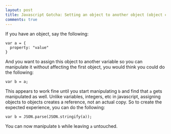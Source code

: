 ```yaml
---
layout: post
title: Javascript Gotcha: Setting an object to another object (object cloning)
comments: true
---
```


If you have an object, say the following:
```
var a = {
  property: "value"
}
```

And you want to assign this object to another variable so you can manipulate it without affecting the first object, you would think you could do the following:
```
var b = a;
```

This appears to work fine until you start manipulating `b` and find that `a` gets manipulated as well. Unlike variables, integers, etc in javascript, assigning objects to objects creates a reference, not an actual copy. So to create the expected experience, you can do the following:
```
var b = JSON.parse(JSON.stringify(a));
```

You can now manipulate `b` while leaving `a` untouched.
